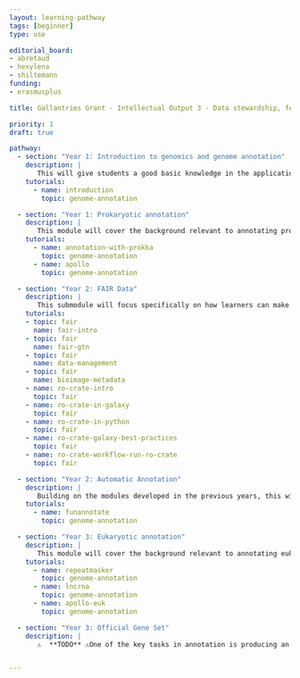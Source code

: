 ```yaml
---
layout: learning-pathway
tags: [beginner]
type: use

editorial_board:
- abretaud
- hexylena
- shiltemann
funding:
- erasmusplus

title: Gallantries Grant - Intellectual Output 3 - Data stewardship, federation, standardisation, and collaboration

priority: 1
draft: true

pathway:
  - section: "Year 1: Introduction to genomics and genome annotation"
    description: |
       This will give students a good basic knowledge in the application domain of this IO and give them their first taste of data management [SC3.1,SC3.3,SC3.5]
    tutorials:
      - name: introduction
        topic: genome-annotation

  - section: "Year 1: Prokaryotic annotation"
    description: |
       This module will cover the background relevant to annotating prokaryotic genomes in Galaxy (one of the two main classes of genomes), and collaborative curation with Apollo, as well as further exploration of annotation from code. [SC1.5, SC3.1-4]
    tutorials:
      - name: annotation-with-prokka
        topic: genome-annotation
      - name: apollo
        topic: genome-annotation

  - section: "Year 2: FAIR Data"
    description: |
       This submodule will focus specifically on how learners can make their data more FAIR (findable, accessible, interoperable, and reusable) [SC3.5]
    tutorials:
    - topic: fair
      name: fair-intro
    - topic: fair
      name: fair-gtn
    - topic: fair
      name: data-management
    - topic: fair
      name: bioimage-metadata
    - name: ro-crate-intro
      topic: fair
    - name: ro-crate-in-galaxy
      topic: fair
    - name: ro-crate-in-python
      topic: fair
    - name: ro-crate-galaxy-best-practices
      topic: fair
    - name: ro-crate-workflow-run-ro-crate
      topic: fair

  - section: "Year 2: Automatic Annotation"
    description: |
       Building on the modules developed in the previous years, this will be further automated giving students the tools required to scale genome annotation regardless of the size of their organism. [SC1.1, SC1.6, SC2.1, SC3.1, SC3.3]
    tutorials:
      - name: funannotate
        topic: genome-annotation

  - section: "Year 3: Eukaryotic annotation"
    description: |
       This module will cover the background relevant to annotating eukaryotic genomes in Galaxy (the second of the two main genome classes), and collaborative curation with Apollo. Additionally students will learn about automating this annotation process using Galaxy and code. [SC1.5, SC2.1, SC3.1-4]
    tutorials:
      - name: repeatmasker
        topic: genome-annotation
      - name: lncrna
        topic: genome-annotation
      - name: apollo-euk
        topic: genome-annotation

  - section: "Year 3: Official Gene Set"
    description: |
       ⚠️  **TODO** ⚠️One of the key tasks in annotation is producing an official gene set (OGS), and ensuring integrity and validation of all of the curated annotations. This will also further familiarise students with public databases and the process for submitting datasets. [SC3.1, SC3.5]


---
```

